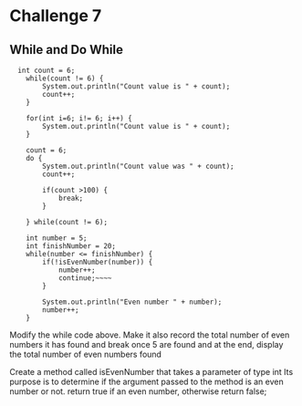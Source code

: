 # Challenge 7
## While and Do While

```
  int count = 6;
    while(count != 6) {
        System.out.println("Count value is " + count);
        count++;
    }

    for(int i=6; i!= 6; i++) {
        System.out.println("Count value is " + count);
    }

    count = 6;
    do {
        System.out.println("Count value was " + count);
        count++;

        if(count >100) {
            break;
        }

    } while(count != 6);

    int number = 5;
    int finishNumber = 20;
    while(number <= finishNumber) {
        if(!isEvenNumber(number)) {
            number++;
            continue;~~~~
        }

        System.out.println("Even number " + number);
        number++;
    }
```


Modify the while code above. Make it also record the total number of even numbers it has found and break once 5 are found and at the end, display the total number of even numbers found


Create a method called isEvenNumber that takes a parameter of type int
Its purpose is to determine if the argument passed to the method is an even number or not. return true if an even number, otherwise return false;